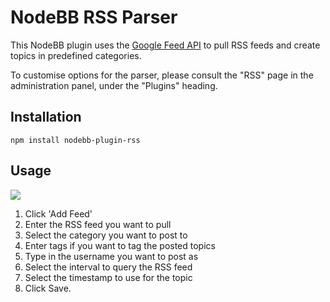 # NodeBB RSS Parser

This NodeBB plugin uses the [Google Feed API](https://developers.google.com/feed/) to pull RSS feeds and create topics in predefined categories.

To customise options for the parser, please consult the "RSS" page in the administration panel, under the "Plugins" heading.

## Installation

    npm install nodebb-plugin-rss

## Usage

![](http://i.imgur.com/X1lqTPG.png)

1. Click 'Add Feed'
2. Enter the RSS feed you want to pull
3. Select the category you want to post to
4. Enter tags if you want to tag the posted topics
5. Type in the username you want to post as
6. Select the interval to query the RSS feed
7. Select the timestamp to use for the topic
8. Click Save.
